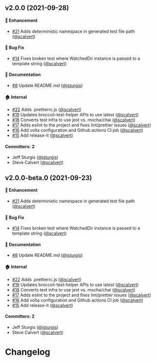 
## v2.0.0 (2021-09-28)

#### :rocket: Enhancement
* [#21](https://github.com/ember-add-in-repo-tests/ember-add-in-repo-tests/pull/21) Adds deterministic namespace in generated test file path ([@scalvert](https://github.com/scalvert))

#### :bug: Bug Fix
* [#14](https://github.com/ember-add-in-repo-tests/ember-add-in-repo-tests/pull/14) Fixes broken test where WatchedDir instance is passed to a template string ([@scalvert](https://github.com/scalvert))

#### :memo: Documentation
* [#8](https://github.com/ember-add-in-repo-tests/ember-add-in-repo-tests/pull/8) Update README.md ([@jsturgis](https://github.com/jsturgis))

#### :house: Internal
* [#22](https://github.com/ember-add-in-repo-tests/ember-add-in-repo-tests/pull/22) Adds .prettierrc.js ([@scalvert](https://github.com/scalvert))
* [#19](https://github.com/ember-add-in-repo-tests/ember-add-in-repo-tests/pull/19) Updates broccoli-test-helper APIs to use latest ([@scalvert](https://github.com/scalvert))
* [#18](https://github.com/ember-add-in-repo-tests/ember-add-in-repo-tests/pull/18) Converts test infra to use jest vs. mocha/chai ([@scalvert](https://github.com/scalvert))
* [#17](https://github.com/ember-add-in-repo-tests/ember-add-in-repo-tests/pull/17) Adds eslint to the project and fixes lint/prettier issues ([@scalvert](https://github.com/scalvert))
* [#16](https://github.com/ember-add-in-repo-tests/ember-add-in-repo-tests/pull/16) Add volta configuration and Github actions CI job ([@scalvert](https://github.com/scalvert))
* [#15](https://github.com/ember-add-in-repo-tests/ember-add-in-repo-tests/pull/15) Add release-it ([@scalvert](https://github.com/scalvert))

#### Committers: 2
- Jeff Sturgis ([@jsturgis](https://github.com/jsturgis))
- Steve Calvert ([@scalvert](https://github.com/scalvert))


## v2.0.0-beta.0 (2021-09-23)

#### :rocket: Enhancement
* [#21](https://github.com/ember-add-in-repo-tests/ember-add-in-repo-tests/pull/21) Adds deterministic namespace in generated test file path ([@scalvert](https://github.com/scalvert))

#### :bug: Bug Fix
* [#14](https://github.com/ember-add-in-repo-tests/ember-add-in-repo-tests/pull/14) Fixes broken test where WatchedDir instance is passed to a template string ([@scalvert](https://github.com/scalvert))

#### :memo: Documentation
* [#8](https://github.com/ember-add-in-repo-tests/ember-add-in-repo-tests/pull/8) Update README.md ([@jsturgis](https://github.com/jsturgis))

#### :house: Internal
* [#22](https://github.com/ember-add-in-repo-tests/ember-add-in-repo-tests/pull/22) Adds .prettierrc.js ([@scalvert](https://github.com/scalvert))
* [#19](https://github.com/ember-add-in-repo-tests/ember-add-in-repo-tests/pull/19) Updates broccoli-test-helper APIs to use latest ([@scalvert](https://github.com/scalvert))
* [#18](https://github.com/ember-add-in-repo-tests/ember-add-in-repo-tests/pull/18) Converts test infra to use jest vs. mocha/chai ([@scalvert](https://github.com/scalvert))
* [#17](https://github.com/ember-add-in-repo-tests/ember-add-in-repo-tests/pull/17) Adds eslint to the project and fixes lint/prettier issues ([@scalvert](https://github.com/scalvert))
* [#16](https://github.com/ember-add-in-repo-tests/ember-add-in-repo-tests/pull/16) Add volta configuration and Github actions CI job ([@scalvert](https://github.com/scalvert))
* [#15](https://github.com/ember-add-in-repo-tests/ember-add-in-repo-tests/pull/15) Add release-it ([@scalvert](https://github.com/scalvert))

#### Committers: 2
- Jeff Sturgis ([@jsturgis](https://github.com/jsturgis))
- Steve Calvert ([@scalvert](https://github.com/scalvert))


# Changelog
